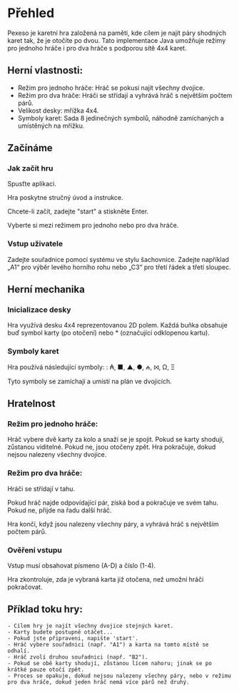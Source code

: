 # Přehled

Pexeso je karetní hra založená na paměti, kde cílem je najít páry shodných karet tak, že je otočíte po dvou. Tato implementace Java umožňuje režimy pro jednoho hráče i pro dva hráče s podporou sítě 4x4 karet.

## Herní vlastnosti:
- Režim pro jednoho hráče: Hráč se pokusí najít všechny dvojice.
- Režim pro dva hráče: Hráči se střídají a vyhrává hráč s největším počtem párů.
- Velikost desky: mřížka 4x4.
- Symboly karet: Sada 8 jedinečných symbolů, náhodně zamíchaných a umístěných na mřížku.



## Začínáme

### Jak začít hru

Spusťte aplikaci.

Hra poskytne stručný úvod a instrukce.

Chcete-li začít, zadejte "start" a stiskněte Enter.

Vyberte si mezi režimem pro jednoho nebo pro dva hráče.

### Vstup uživatele

Zadejte souřadnice pomocí systému ve stylu šachovnice. Zadejte například „A1“ pro výběr levého horního rohu nebo „C3“ pro třetí řádek a třetí sloupec.

## Herní mechanika

### Inicializace desky

Hra využívá desku 4x4 reprezentovanou 2D polem. Každá buňka obsahuje buď symbol karty (po otočení) nebo * (označující odklopenou kartu).

### Symboly karet
Hra používá následující symboly:
: ₳, ■, ▲, ●, ₼, ⨝, Ω, Ξ

Tyto symboly se zamíchají a umístí na plán ve dvojicích.

## Hratelnost

### Režim pro jednoho hráče:

Hráč vybere dvě karty za kolo a snaží se je spojit.
Pokud se karty shodují, zůstanou viditelné. Pokud ne, jsou otočeny zpět.
Hra pokračuje, dokud nejsou nalezeny všechny dvojice.

### Režim pro dva hráče:

Hráči se střídají v tahu.

Pokud hráč najde odpovídající pár, získá bod a pokračuje ve svém tahu.
Pokud ne, přijde na řadu další hráč.

Hra končí, když jsou nalezeny všechny páry, a vyhrává hráč s největším počtem párů.

### Ověření vstupu
Vstup musí obsahovat písmeno (A-D) a číslo (1-4).

Hra zkontroluje, zda je vybraná karta již otočena, než umožní hráči pokračovat.

## Příklad toku hry:
    - Cílem hry je najít všechny dvojice stejných karet.
    - Karty budete postupně otáčet...
    - Pokud jste připraveni, napište 'start'.
    - Hráč vybere souřadnici (např. "A1") a karta na tomto místě se odhalí.
    - Hráč zvolí druhou souřadnici (např. "B2").
    - Pokud se obě karty shodují, zůstanou lícem nahoru; jinak se po krátké pauze otočí zpět.
    - Proces se opakuje, dokud nejsou nalezeny všechny páry, nebo v režimu pro dva hráče, dokud jeden hráč nemá více párů než druhý.


